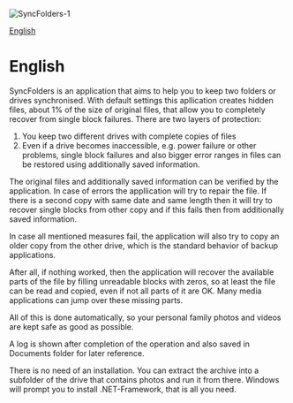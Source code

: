 ﻿
![SyncFolders-1](https://github.com/user-attachments/assets/3864175e-1b28-45eb-b56a-f95d1d338d44)  

[English](#en)  

# English
<a name="System.Xml.XmlAttribute" />

SyncFolders is an application that aims to help you to keep two folders or drives synchronised.
With default settings this apllication creates hidden files, about 1% of the size of original files, that allow
you to completely recover from single block failures. There are two layers of protection:

1. You keep two different drives with complete copies of files
2. Even if a drive becomes inaccessible, e.g. power failure or other problems, single block failures
and also bigger error ranges in files can be restored using additionally saved information.

The original files and additionally saved information can be verified by the application. In case
of errors the appllication will try to repair the file. If there is a second copy with same date and
same length then it will try to recover single blocks from other copy and if this fails then from additionally
saved information.

In case all mentioned measures fail, the application will also try to copy an older copy from the other
drive, which is the standard behavior of backup applications.

After all, if nothing worked, then the application will recover the available parts of the file by filling
unreadable blocks with zeros, so at least the file can be read and copied, even if not all parts of it are OK.
Many media applications can jump over these missing parts.

All of this is done automatically, so your personal family photos and videos are kept safe as good as possible.

A log is shown after completion of the operation and also saved in Documents folder for later reference.

There is no need of an installation. You can extract the archive into a subfolder of the drive that contains
photos and run it from there. Windows will prompt you to install .NET-Framework, that is all you need.


